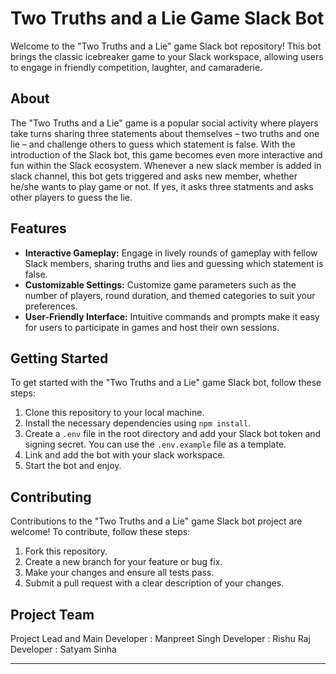 
# Two Truths and a Lie Game Slack Bot

Welcome to the "Two Truths and a Lie" game Slack bot repository! This bot brings the classic icebreaker game to your Slack workspace, allowing users to engage in friendly competition, laughter, and camaraderie.

## About

The "Two Truths and a Lie" game is a popular social activity where players take turns sharing three statements about themselves – two truths and one lie – and challenge others to guess which statement is false. With the introduction of the Slack bot, this game becomes even more interactive and fun within the Slack ecosystem. Whenever a new slack member is added in slack channel, this bot gets triggered and asks new member, whether he/she wants to play game or not. If yes, it asks three statments and asks other players to guess the lie. 

## Features

- **Interactive Gameplay:** Engage in lively rounds of gameplay with fellow Slack members, sharing truths and lies and guessing which statement is false.
- **Customizable Settings:** Customize game parameters such as the number of players, round duration, and themed categories to suit your preferences.
- **User-Friendly Interface:** Intuitive commands and prompts make it easy for users to participate in games and host their own sessions.

## Getting Started

To get started with the "Two Truths and a Lie" game Slack bot, follow these steps:

1. Clone this repository to your local machine.
2. Install the necessary dependencies using `npm install`.
3. Create a `.env` file in the root directory and add your Slack bot token and signing secret. You can use the `.env.example` file as a template.
4. Link and add the bot with your slack workspace.
5. Start the bot and enjoy. 


## Contributing

Contributions to the "Two Truths and a Lie" game Slack bot project are welcome! To contribute, follow these steps:

1. Fork this repository.
2. Create a new branch for your feature or bug fix.
3. Make your changes and ensure all tests pass.
4. Submit a pull request with a clear description of your changes.

## Project Team

Project Lead and Main Developer : Manpreet Singh
Developer : Rishu Raj
Developer : Satyam Sinha

---
